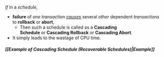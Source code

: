 *If* in a *schedule,*
- **failure** of *one transaction* <u>*causes*</u> several *other* dependent *transactions* to **rollback** or **abort**,
	- Then such a schedule is called as a **Cascading Schedule** or **Cascading Rollback** or **Cascading Abort**.
- It simply leads to the wastage of CPU time.
##### *[[Example of Cascading Schedule (Recoverable Schedules)|Example]]*

